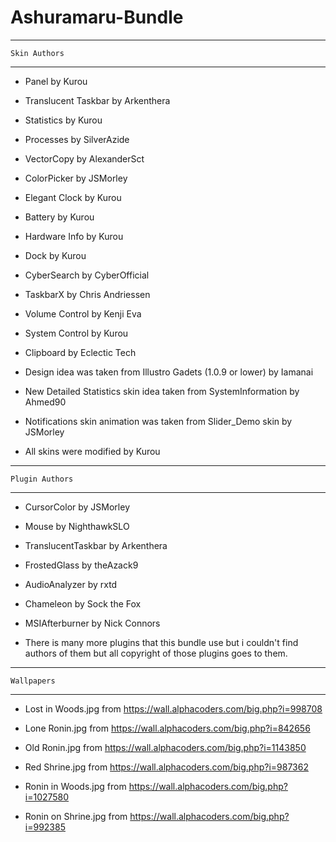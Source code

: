 # Ashuramaru-Bundle

--------------------------------------------------------------------
	Skin Authors
--------------------------------------------------------------------
- Panel
	by Kurou
	
- Translucent Taskbar
	by Arkenthera
	
- Statistics
	by Kurou
	
- Processes
	by SilverAzide
	
- VectorCopy
	by AlexanderSct

- ColorPicker
	by JSMorley
	
- Elegant Clock
	by Kurou
	
- Battery
	by Kurou
	
- Hardware Info
	by Kurou
	
- Dock
	by Kurou
	
- CyberSearch
	by CyberOfficial

- TaskbarX
	by Chris Andriessen
	
- Volume Control
	by Kenji Eva
	
- System Control
	by Kurou
	
- Clipboard
	by Eclectic Tech
	
- Design idea was taken from Illustro Gadets (1.0.9 or lower)
	by Iamanai
	
- New Detailed Statistics skin idea taken from SystemInformation
	by Ahmed90
	
- Notifications skin animation was taken from Slider_Demo skin
	by JSMorley
	
- All skins were modified
	by Kurou
	
--------------------------------------------------------------------
	Plugin Authors
--------------------------------------------------------------------
- CursorColor
	by JSMorley

- Mouse
	by NighthawkSLO
	
- TranslucentTaskbar
	by Arkenthera
	
- FrostedGlass
	by theAzack9
	
- AudioAnalyzer
	by rxtd
	
- Chameleon
	by Sock the Fox
	
- MSIAfterburner
	by Nick Connors
	
- There is many more plugins that this bundle use but i couldn't find authors of them but all copyright of those plugins goes to them.	

--------------------------------------------------------------------
	Wallpapers
--------------------------------------------------------------------
- Lost in Woods.jpg
	from https://wall.alphacoders.com/big.php?i=998708

- Lone Ronin.jpg
	from https://wall.alphacoders.com/big.php?i=842656
		
- Old Ronin.jpg
	from https://wall.alphacoders.com/big.php?i=1143850
		
- Red Shrine.jpg
	from https://wall.alphacoders.com/big.php?i=987362
		
- Ronin in Woods.jpg
	from https://wall.alphacoders.com/big.php?i=1027580
	
- Ronin on Shrine.jpg
	from https://wall.alphacoders.com/big.php?i=992385